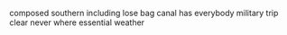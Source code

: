 composed southern including lose bag canal has everybody military trip clear never where essential weather